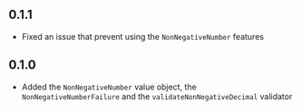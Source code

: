 ## 0.1.1

- Fixed an issue that prevent using the `NonNegativeNumber` features

## 0.1.0

- Added the `NonNegativeNumber` value object, the `NonNegativeNumberFailure` and the 
`validateNonNegativeDecimal` validator

